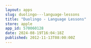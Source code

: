 ```yaml
---
layout: apps
slug: duolingo---language-lessons
title: "Duolingo - Language Lessons"
store: apple
app_id: 570060128
date: 2024-08-19T16:04:18Z
published: 2012-11-13T08:00:00Z
---
```

